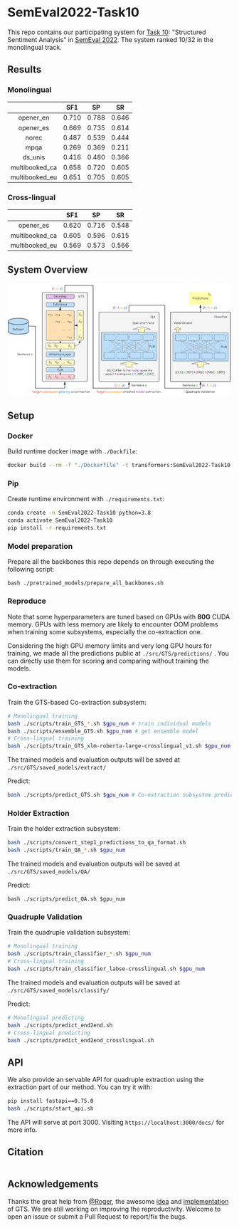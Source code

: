 # SemEval2022-Task10

This repo contains our participating system for [Task 10](https://github.com/jerbarnes/semeval22_structured_sentiment/): "Structured Sentiment Analysis" in [SemEval 2022](https://semeval.github.io/SemEval2022/). The system ranked 10/32 in the monolingual track.

## Results

### Monolingual

|                |  SF1  |  SP   |  SR   |
| :------------: | :---: | :---: | :---: |
|   opener_en    | 0.710 | 0.788 | 0.646 |
|   opener_es    | 0.669 | 0.735 | 0.614 |
|     norec      | 0.487 | 0.539 | 0.444 |
|      mpqa      | 0.269 | 0.369 | 0.211 |
|    ds_unis     | 0.416 | 0.480 | 0.366 |
| multibooked_ca | 0.658 | 0.720 | 0.605 |
| multibooked_eu | 0.651 | 0.705 | 0.605 |

### Cross-lingual

|                |  SF1  |  SP   |  SR   |
| :------------: | :---: | :---: | :---: |
|   opener_es    | 0.620 | 0.716 | 0.548 |
| multibooked_ca | 0.605 | 0.596 | 0.615 |
| multibooked_eu | 0.569 | 0.573 | 0.566 |

## System Overview

![system_overview](img/system_overview.png)

## Setup

### Docker

Build runtime docker image with ```./Dockfile```: 

```bash
docker build --rm -f "./Dockerfile" -t transformers:SemEval2022-Task10 "."
```

### Pip

Create runtime environment with ```./requirements.txt```:

```bash
conda create -n SemEval2022-Task10 python=3.8
conda activate SemEval2022-Task10
pip install -r requirements.txt
```

### Model preparation

Prepare all the backbones this repo depends on through executing the following script:

```
bash ./pretrained_models/prepare_all_backbones.sh
```

### Reproduce

Note that some hyperparameters are tuned based on GPUs with **80G** CUDA memory. GPUs with less memory are likely to encounter OOM problems when training some subsystems, especially the co-extraction one.

Considering the high GPU memory limits and very long GPU hours for training, we made all the predictions public at ```./src/GTS/predictions/``` . You can directly use them for scoring and comparing without training the models.

### Co-extraction

Train the GTS-based Co-extraction subsystem:

```bash
# Monolingual training
bash ./scripts/train_GTS_*.sh $gpu_num # train individual models
bash ./scripts/ensemble_GTS.sh $gpu_num # get ensemble model
# Cross-lingual training
bash ./scripts/train_GTS_xlm-roberta-large-crosslingual_v1.sh $gpu_num # train crosslingual model
```

The trained models and evaluation outputs will be saved at ```./src/GTS/saved_models/extract/```

Predict:

```bash
bash ./scripts/predict_GTS.sh $gpu_num # Co-extraction subsystem predict
```

### Holder Extraction

Train the holder extraction subsystem:

```bash
bash ./scripts/convert_step1_predictions_to_qa_format.sh
bash ./scripts/train_QA_*.sh $gpu_num
```

The trained models and evaluation outputs will be saved at ```./src/GTS/saved_models/QA/```

Predict:

```shell
bash ./scripts/predict_QA.sh $gpu_num
```

### Quadruple Validation

Train the quadruple validation subsystem:

```bash
# Monolingual training
bash ./scripts/train_classifier_*.sh $gpu_num
# Cross-lingual training
bash ./scripts/train_classifier_labse-crosslingual.sh $gpu_num
```

The trained models and evaluation outputs will be saved at ```./src/GTS/saved_models/classify/```

Predict:

```bash
# Monolingual predicting
bash ./scripts/predict_end2end.sh
# Cross-lingual predicting
bash ./scripts/predict_end2end_crosslingual.sh
```

## API

We also provide an servable API for quadruple extraction using the extraction part of our method. You can try it with:

```bash
pip install fastapi==0.75.0
bash ./scripts/start_api.sh
```
The API will serve at port 3000. Visiting ```https://localhost:3000/docs/``` for more info.

## Citation

```
```

## Acknowledgements

Thanks the great help from [@Roger](https://github.com/luyaojie), the awesome [idea](https://aclanthology.org/2020.findings-emnlp.234/) and [implementation](https://github.com/NJUNLP/GTS) of GTS. We are still working on improving the reproductivity. Welcome to open an issue or submit a Pull Request to report/fix the bugs.